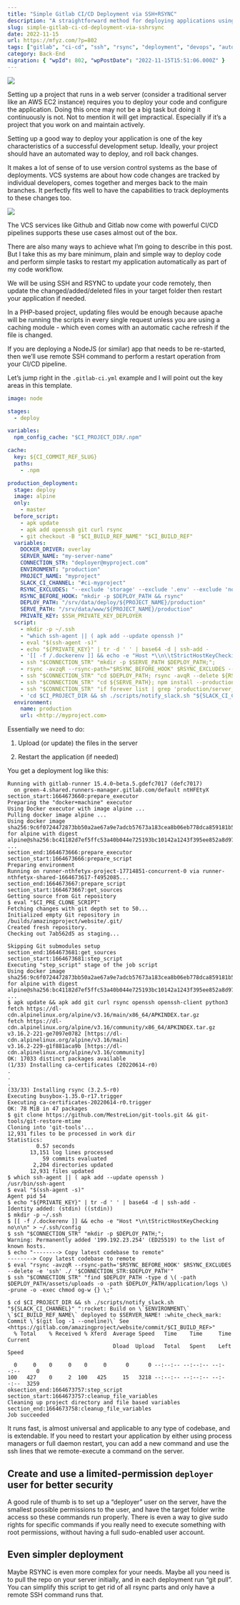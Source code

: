 ```yaml
---
title: "Simple Gitlab CI/CD Deployment via SSH+RSYNC"
description: "A straightforward method for deploying applications using GitLab CI/CD, SSH, and RSYNC is presented. The process covers updating code on a remote server and restarting applications, suitable for various project types including PHP and Node.js."
slug: simple-gitlab-ci-cd-deployment-via-sshrsync
date: 2022-11-15
url: https://mfyz.com/?p=802
tags: ["gitlab", "ci-cd", "ssh", "rsync", "deployment", "devops", "automation"]
category: Back-End
migration: { "wpId": 802, "wpPostDate": "2022-11-15T15:51:06.000Z" }
---
```


![](/images/archive/en/2022/11/Simple-Gitlab-CICD-Deployment-via-SSHRSYNC.png)

Setting up a project that runs in a web server (consider a traditional server like an AWS EC2 instance) requires you to deploy your code and configure the application. Doing this once may not be a big task but doing it continuously is not. Not to mention it will get impractical. Especially if it’s a project that you work on and maintain actively.

Setting up a good way to deploy your application is one of the key characteristics of a successful development setup. Ideally, your project should have an automated way to deploy, and roll back changes.

It makes a lot of sense of to use version control systems as the base of deployments. VCS systems are about how code changes are tracked by individual developers, comes together and merges back to the main branches. It perfectly fits well to have the capabilities to track deployments to these changes too.

![](/images/archive/en/2022/11/cicd_pipeline_infograph-1600x617.png)

The VCS services like Github and Gitlab now come with powerful CI/CD pipelines supports these use cases almost out of the box.

There are also many ways to achieve what I’m going to describe in this post. But I take this as my bare minimum, plain and simple way to deploy code and perform simple tasks to restart my application automatically as part of my code workflow.

We will be using SSH and RSYNC to update your code remotely, then update the changed/added/deleted files in your target folder then restart your application if needed.

In a PHP-based project, updating files would be enough because apache will be running the scripts in every single request unless you are using a caching module - which even comes with an automatic cache refresh if the file is changed.

If you are deploying a NodeJS (or similar) app that needs to be re-started, then we’ll use remote SSH command to perform a restart operation from your CI/CD pipeline.

Let’s jump right in the `.gitlab-ci.yml` example and I will point out the key areas in this template.

```yml
image: node

stages:
  - deploy

variables:
  npm_config_cache: "$CI_PROJECT_DIR/.npm"

cache:
  key: ${CI_COMMIT_REF_SLUG}
  paths:
    - .npm

production_deployment:
  stage: deploy
  image: alpine
  only:
    - master
  before_script:
    - apk update
    - apk add openssh git curl rsync
    - git checkout -B "$CI_BUILD_REF_NAME" "$CI_BUILD_REF"
  variables:
    DOCKER_DRIVER: overlay
    SERVER_NAME: "my-server-name"
    CONNECTION_STR: "deployer@myproject.com"
    ENVIRONMENT: "production"
    PROJECT_NAME: "myproject"
    SLACK_CI_CHANNEL: "#ci-myproject"
    RSYNC_EXCLUDES: "--exclude 'storage' --exclude '.env' --exclude 'node_modules' --exclude 'keys' --exclude '.git' --exclude '.yarn-cache'"
    RSYNC_BEFORE_HOOK: "mkdir -p $DEPLOY_PATH && rsync"
    DEPLOY_PATH: "/srv/data/deploy/${PROJECT_NAME}/production"
    SERVE_PATH: "/srv/data/www/${PROJECT_NAME}/production"
    PRIVATE_KEY: $SSH_PRIVATE_KEY_DEPLOYER
  script:
    - mkdir -p ~/.ssh
    - "which ssh-agent || ( apk add --update openssh )"
    - eval "$(ssh-agent -s)"
    - echo "${PRIVATE_KEY}" | tr -d ' ' | base64 -d | ssh-add -
    - '[[ -f /.dockerenv ]] && echo -e "Host *\\n\\tStrictHostKeyChecking no\\n\\n" > ~/.ssh/config'
    - ssh "$CONNECTION_STR" "mkdir -p $SERVE_PATH $DEPLOY_PATH;";
    - rsync -avzqR --rsync-path="$RSYNC_BEFORE_HOOK" $RSYNC_EXCLUDES --delete -e 'ssh' ./ "$CONNECTION_STR:$DEPLOY_PATH";
    - ssh "$CONNECTION_STR" "cd $DEPLOY_PATH; rsync -avqR --delete ${RSYNC_EXCLUDES} ./ ${SERVE_PATH}";
    - ssh "$CONNECTION_STR" "cd ${SERVE_PATH}; npm install --production";
    - ssh "$CONNECTION_STR" "if forever list | grep 'production/server_run.js'; then forever stop ${SERVE_PATH}/server_run.js; fi; forever start --workingDir ${SERVE_PATH} ${SERVE_PATH}/server_run.js"
    - 'cd $CI_PROJECT_DIR && sh ./scripts/notify_slack.sh "${SLACK_CI_CHANNEL}" ":rocket: Build on \\`$ENVIRONMENT\\` \\`$CI_BUILD_REF_NAME\\` deployed to $SERVER_NAME! :white_check_mark: Commit \\`$(git log -1 --oneline)\\` See <https://gitlab.com/myproject/$(basename $PWD)/commit/$CI_BUILD_REF>"'
  environment:
    name: production
    url: <http://myproject.com>
```

Essentially we need to do:

1.  Upload (or update) the files in the server

2.  Restart the application (if needed)

You get a deployment log like this:

```
Running with gitlab-runner 15.4.0~beta.5.gdefc7017 (defc7017)
  on green-4.shared.runners-manager.gitlab.com/default ntHFEtyX
section_start:1664673660:prepare_executor
Preparing the "docker+machine" executor
Using Docker executor with image alpine ...
Pulling docker image alpine ...
Using docker image sha256:9c6f0724472873bb50a2ae67a9e7adcb57673a183cea8b06eb778dca859181b5 for alpine with digest alpine@sha256:bc41182d7ef5ffc53a40b044e725193bc10142a1243f395ee852a8d9730fc2ad ...
section_end:1664673666:prepare_executor
section_start:1664673666:prepare_script
Preparing environment
Running on runner-nthfetyx-project-17714851-concurrent-0 via runner-nthfetyx-shared-1664673617-f4952085...
section_end:1664673667:prepare_script
section_start:1664673667:get_sources
Getting source from Git repository
$ eval "$CI_PRE_CLONE_SCRIPT"
Fetching changes with git depth set to 50...
Initialized empty Git repository in /builds/amazingproject/website/.git/
Created fresh repository.
Checking out 7ab562d5 as staging...

Skipping Git submodules setup
section_end:1664673681:get_sources
section_start:1664673681:step_script
Executing "step_script" stage of the job script
Using docker image sha256:9c6f0724472873bb50a2ae67a9e7adcb57673a183cea8b06eb778dca859181b5 for alpine with digest alpine@sha256:bc41182d7ef5ffc53a40b044e725193bc10142a1243f395ee852a8d9730fc2ad ...
$ apk update && apk add git curl rsync openssh openssh-client python3
fetch https://dl-cdn.alpinelinux.org/alpine/v3.16/main/x86_64/APKINDEX.tar.gz
fetch https://dl-cdn.alpinelinux.org/alpine/v3.16/community/x86_64/APKINDEX.tar.gz
v3.16.2-221-ge7097e0782 [https://dl-cdn.alpinelinux.org/alpine/v3.16/main]
v3.16.2-229-g1f881aca9b [https://dl-cdn.alpinelinux.org/alpine/v3.16/community]
OK: 17033 distinct packages available
(1/33) Installing ca-certificates (20220614-r0)
.
.
.
(33/33) Installing rsync (3.2.5-r0)
Executing busybox-1.35.0-r17.trigger
Executing ca-certificates-20220614-r0.trigger
OK: 78 MiB in 47 packages
$ git clone https://github.com/MestreLion/git-tools.git && git-tools/git-restore-mtime
Cloning into 'git-tools'...
12,931 files to be processed in work dir
Statistics:
         0.57 seconds
       13,151 log lines processed
           59 commits evaluated
        2,204 directories updated
       12,931 files updated
$ which ssh-agent || ( apk add --update openssh )
/usr/bin/ssh-agent
$ eval "$(ssh-agent -s)"
Agent pid 54
$ echo "${PRIVATE_KEY}" | tr -d ' ' | base64 -d | ssh-add -
Identity added: (stdin) ((stdin))
$ mkdir -p ~/.ssh
$ [[ -f /.dockerenv ]] && echo -e "Host *\n\tStrictHostKeyChecking no\n\n" > ~/.ssh/config
$ ssh "$CONNECTION_STR" "mkdir -p $DEPLOY_PATH;";
Warning: Permanently added '199.192.23.254' (ED25519) to the list of known hosts.
$ echo "--------> Copy latest codebase to remote"
--------> Copy latest codebase to remote
$ eval "rsync -avzqR --rsync-path='$RSYNC_BEFORE_HOOK' $RSYNC_EXCLUDES --delete -e 'ssh' ./ '$CONNECTION_STR:$DEPLOY_PATH'"
$ ssh "$CONNECTION_STR" "find $DEPLOY_PATH -type d \( -path $DEPLOY_PATH/assets/uploads -o -path $DEPLOY_PATH/application/logs \) -prune -o -exec chmod og-w {} \;"

$ cd $CI_PROJECT_DIR && sh ./scripts/notify_slack.sh "${SLACK_CI_CHANNEL}" ":rocket: Build on \`$ENVIRONMENT\` \`$CI_BUILD_REF_NAME\` deployed to $SERVER_NAME! :white_check_mark: Commit \`$(git log -1 --oneline)\` See <https://gitlab.com/amazingproject/website/commit/$CI_BUILD_REF>"
  % Total    % Received % Xferd  Average Speed   Time    Time     Time  Current
                                 Dload  Upload   Total   Spent    Left  Speed

  0     0    0     0    0     0      0      0 --:--:-- --:--:-- --:--:--     0
100   427    0     2  100   425     15   3218 --:--:-- --:--:-- --:--:--  3259
oksection_end:1664673757:step_script
section_start:1664673757:cleanup_file_variables
Cleaning up project directory and file based variables
section_end:1664673758:cleanup_file_variables
Job succeeded
```

It runs fast, is almost universal and applicable to any type of codebase, and is extendable. If you need to restart your application by either using process managers or full daemon restart, you can add a new command and use the ssh lines that we remote-execute a command on the server.

## Create and use a limited-permission `deployer` user for better security

A good rule of thumb is to set up a “deployer” user on the server, have the smallest possible permissions to the user, and have the target folder write access so these commands run properly. There is even a way to give sudo rights for specific commands if you really need to execute something with root permissions, without having a full sudo-enabled user account.

## Even simpler deployment

Maybe RSYNC is even more complex for your needs. Maybe all you need is to pull the repo on your server initially, and in each deployment run “git pull”. You can simplify this script to get rid of all rsync parts and only have a remote SSH command runs that.
